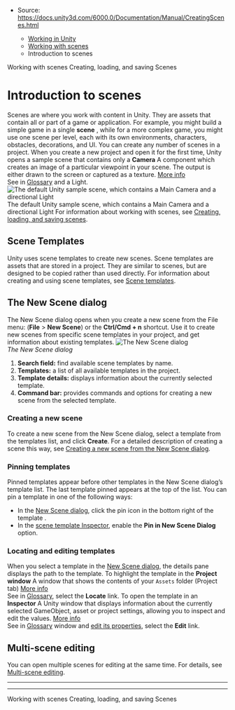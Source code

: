 * Source: https://docs.unity3d.com/6000.0/Documentation/Manual/CreatingScenes.html

  * [Working in Unity](https://docs.unity3d.com/6000.0/Documentation/Manual/working-in-unity.html)
  * [Working with scenes](https://docs.unity3d.com/6000.0/Documentation/Manual/working-with-scenes.html)
  * Introduction to scenes


[](https://docs.unity3d.com/6000.0/Documentation/Manual/working-with-scenes.html)
Working with scenes
[](https://docs.unity3d.com/6000.0/Documentation/Manual/scenes-working-with.html)
Creating, loading, and saving Scenes
# Introduction to scenes
Scenes are where you work with content in Unity. They are assets that contain all or part of a game or application. For example, you might build a simple game in a single **scene** , while for a more complex game, you might use one scene per level, each with its own environments, characters, obstacles, decorations, and UI. You can create any number of scenes in a project.
When you create a new project and open it for the first time, Unity opens a sample scene that contains only a **Camera** A component which creates an image of a particular viewpoint in your scene. The output is either drawn to the screen or captured as a texture. [More info](https://docs.unity3d.com/6000.0/Documentation/Manual/CamerasOverview.html)  
See in [Glossary](https://docs.unity3d.com/6000.0/Documentation/Manual/Glossary.html#Camera) and a Light.
![The default Unity sample scene, which contains a Main Camera and a directional Light](https://docs.unity3d.com/6000.0/Documentation/uploads/Main/NewEmptyScene_01.png) The default Unity sample scene, which contains a Main Camera and a directional Light
For information about working with scenes, see [Creating, loading, and saving scenes](https://docs.unity3d.com/6000.0/Documentation/Manual/scenes-working-with.html).
## Scene Templates
Unity uses scene templates to create new scenes. Scene templates are assets that are stored in a project. They are similar to scenes, but are designed to be copied rather than used directly.
For information about creating and using scene templates, see [Scene templates](https://docs.unity3d.com/6000.0/Documentation/Manual/scene-templates.html).
## The New Scene dialog
The New Scene dialog opens when you create a new scene from the File menu: (**File** > **New Scene**) or the **Ctrl/Cmd + n** shortcut. Use it to create new scenes from specific scene templates in your project, and get information about existing templates.
![The New Scene dialog](https://docs.unity3d.com/6000.0/Documentation/uploads/Main/scene-template-new-scene-dialog.png)  
_The New Scene dialog_
  1. **Search field:** find available scene templates by name.
  2. **Templates:** a list of all available templates in the project.
  3. **Template details:** displays information about the currently selected template.
  4. **Command bar:** provides commands and options for creating a new scene from the selected template.


### Creating a new scene
To create a new scene from the New Scene dialog, select a template from the templates list, and click **Create**. For a detailed description of creating a scene this way, see [Creating a new scene from the New Scene dialog](https://docs.unity3d.com/6000.0/Documentation/Manual/scenes-working-with.html#creating-a-new-scene-from-the-new-scene-dialog).
### Pinning templates
Pinned templates appear before other templates in the New Scene dialog’s template list. The last template pinned appears at the top of the list.
You can pin a template in one of the following ways:
  * In the [New Scene dialog](https://docs.unity3d.com/6000.0/Documentation/Manual/CreatingScenes.html#new-scene-dialog), click the pin icon in the bottom right of the template .
  * In the [scene template Inspector](https://docs.unity3d.com/6000.0/Documentation/Manual/scene-templates-editing.html), enable the **Pin in New Scene Dialog** option.


### Locating and editing templates
When you select a template in the [New Scene dialog](https://docs.unity3d.com/6000.0/Documentation/Manual/CreatingScenes.html#new-scene-dialog), the details pane displays the path to the template.
To highlight the template in the **Project window** A window that shows the contents of your `Assets` folder (Project tab) [More info](https://docs.unity3d.com/6000.0/Documentation/Manual/ProjectView.html)  
See in [Glossary](https://docs.unity3d.com/6000.0/Documentation/Manual/Glossary.html#Projectwindow), select the **Locate** link.
To open the template in an **Inspector** A Unity window that displays information about the currently selected GameObject, asset or project settings, allowing you to inspect and edit the values. [More info](https://docs.unity3d.com/6000.0/Documentation/Manual/UsingTheInspector.html)  
See in [Glossary](https://docs.unity3d.com/6000.0/Documentation/Manual/Glossary.html#Inspector) window and [edit its properties](https://docs.unity3d.com/6000.0/Documentation/Manual/scene-templates-editing.html), select the **Edit** link.
## Multi-scene editing
You can open multiple scenes for editing at the same time. For details, see [Multi-scene editing](https://docs.unity3d.com/6000.0/Documentation/Manual/MultiSceneEditing.html).
* * *
* * *
[](https://docs.unity3d.com/6000.0/Documentation/Manual/working-with-scenes.html)
Working with scenes
[](https://docs.unity3d.com/6000.0/Documentation/Manual/scenes-working-with.html)
Creating, loading, and saving Scenes
